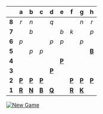 |     |  a  |  b  |  c  |  d  |  e  |  f  |  g  |  h  |
|:---:|:---:|:---:|:---:|:---:|:---:|:---:|:---:|:---:|
|  **8**  |  _r_  |  _n_  |     |  _q_  |     |     |  _n_  |  _r_  |
|  **7**  |     |  _b_  |     |     |  _b_  |  _k_  |     |  _p_  |
|  **6**  |  _p_  |     |     |  _p_  |  _p_  |     |  _p_  |     |
|  **5**  |     |  _p_  |  _p_  |     |     |     |     |  [**B**](https://readme-chess.azurewebsites.net/select?square=h5)  |
|  **4**  |     |     |     |     |  [**P**](https://readme-chess.azurewebsites.net/select?square=e4)  |     |     |     |
|  **3**  |     |     |     |  [**P**](https://readme-chess.azurewebsites.net/select?square=d3)  |     |     |     |     |
|  **2**  |  [**P**](https://readme-chess.azurewebsites.net/select?square=a2)  |  [**P**](https://readme-chess.azurewebsites.net/select?square=b2)  |  [**P**](https://readme-chess.azurewebsites.net/select?square=c2)  |     |     |  [**P**](https://readme-chess.azurewebsites.net/select?square=f2)  |  [**P**](https://readme-chess.azurewebsites.net/select?square=g2)  |  [**P**](https://readme-chess.azurewebsites.net/select?square=h2)  |
|  **1**  |  [**R**](https://github.com/grim-kalman)  |  [**N**](https://readme-chess.azurewebsites.net/select?square=b1)  |  [**B**](https://readme-chess.azurewebsites.net/select?square=c1)  |  [**Q**](https://readme-chess.azurewebsites.net/select?square=d1)  |     |  [**R**](https://readme-chess.azurewebsites.net/select?square=f1)  |  [**K**](https://readme-chess.azurewebsites.net/select?square=g1)  |     |

[![New Game](https://img.shields.io/badge/new_game-4CAF50)](https://readme-chess.azurewebsites.net/new)